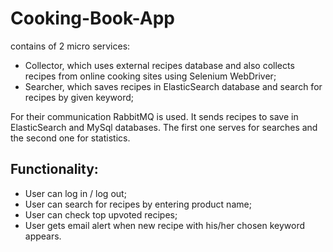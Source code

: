 # Cooking-Book-App
contains of 2 micro services: 

* Collector, which  uses external recipes database and also collects recipes 
from online cooking sites using Selenium WebDriver;
* Searcher, which saves recipes in ElasticSearch database and search for recipes by given keyword;

For their communication RabbitMQ is used. It sends recipes to save in ElasticSearch and MySql databases. 
The first one serves for searches and the second one for statistics.

Functionality:
-------------
* User can log in / log out;
* User can search for recipes by entering product name;
* User can check top upvoted recipes;
* User gets email alert when new recipe with his/her chosen keyword appears.
